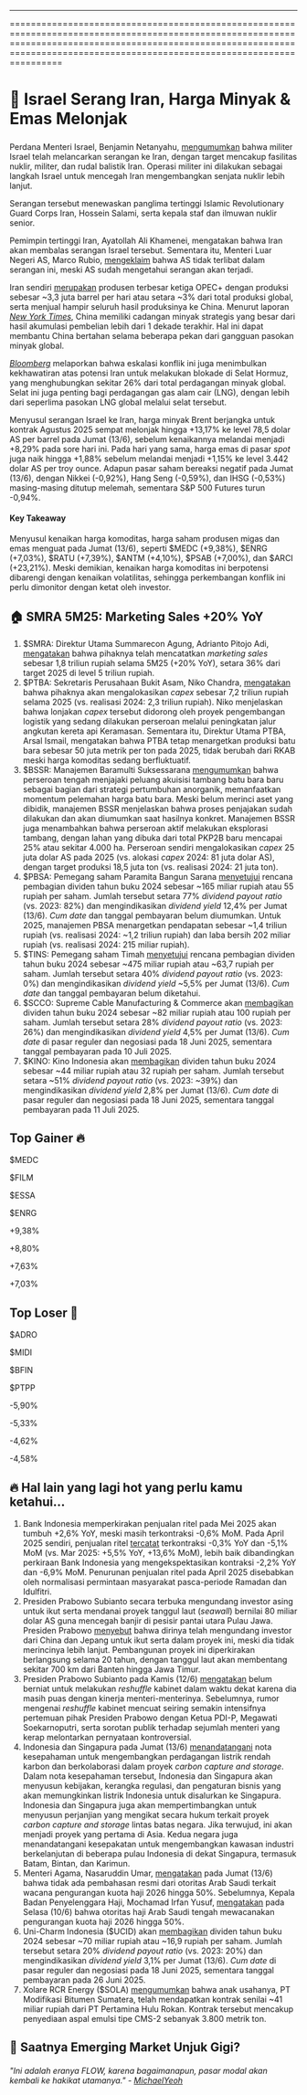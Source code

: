 ---

==================================================================================================================================================================================================================================

# 👀 Israel Serang Iran, Harga Minyak & Emas Melonjak

#####

#####

Perdana Menteri Israel, Benjamin Netanyahu, [mengumumkan](https://www.nytimes.com/live/2025/06/12/world/israel-iran-us-nuclear) bahwa militer Israel telah melancarkan serangan ke Iran, dengan target mencakup fasilitas nuklir, militer, dan rudal balistik Iran. Operasi militer ini dilakukan sebagai langkah Israel untuk mencegah Iran mengembangkan senjata nuklir lebih lanjut.

Serangan tersebut menewaskan panglima tertinggi Islamic Revolutionary Guard Corps Iran, Hossein Salami, serta kepala staf dan ilmuwan nuklir senior.

Pemimpin tertinggi Iran, Ayatollah Ali Khamenei, mengatakan bahwa Iran akan membalas serangan Israel tersebut. Sementara itu, Menteri Luar Negeri AS, Marco Rubio, [mengeklaim](https://www.reuters.com/world/us/trump-administration-seeks-distance-us-israeli-strikes-iran-2025-06-13/) bahwa AS tidak terlibat dalam serangan ini, meski AS sudah mengetahui serangan akan terjadi.

Iran sendiri [merupakan](https://economictimes.indiatimes.com/news/international/world-news/an-overview-of-irans-energy-industry-and-infrastructure/articleshow/121820197.cms?from=mdr) produsen terbesar ketiga OPEC+ dengan produksi sebesar ~3,3 juta barrel per hari atau setara ~3% dari total produksi global, serta menjual hampir seluruh hasil produksinya ke China. Menurut laporan _[New York Times](https://www.nytimes.com/2025/06/12/business/energy-environment/israel-iran-oil-stock-markets.html)_, China memiliki cadangan minyak strategis yang besar dari hasil akumulasi pembelian lebih dari 1 dekade terakhir. Hal ini dapat membantu China bertahan selama beberapa pekan dari gangguan pasokan minyak global.

_[Bloomberg](https://www.bloomberg.com/news/articles/2025-06-13/what-is-the-strait-of-hormuz-and-could-iran-block-it?srnd=homepage-asia)_ melaporkan bahwa eskalasi konflik ini juga menimbulkan kekhawatiran atas potensi Iran untuk melakukan blokade di Selat Hormuz, yang menghubungkan sekitar 26% dari total perdagangan minyak global. Selat ini juga penting bagi perdagangan gas alam cair (LNG), dengan lebih dari seperlima pasokan LNG global melalui selat tersebut.

Menyusul serangan Israel ke Iran, harga minyak Brent berjangka untuk kontrak Agustus 2025 sempat melonjak hingga +13,17% ke level 78,5 dolar AS per barrel pada Jumat (13/6), sebelum kenaikannya melandai menjadi +8,29% pada sore hari ini. Pada hari yang sama, harga emas di pasar _spot_ juga naik hingga +1,88% sebelum melandai menjadi +1,15% ke level 3.442 dolar AS per troy ounce. Adapun pasar saham bereaksi negatif pada Jumat (13/6), dengan Nikkei (-0,92%), Hang Seng (-0,59%), dan IHSG (-0,53%) masing-masing ditutup melemah, sementara S&P 500 Futures turun -0,94%.

#### Key Takeaway

Menyusul kenaikan harga komoditas, harga saham produsen migas dan emas menguat pada Jumat (13/6), seperti $MEDC (+9,38%), $ENRG (+7,03%), $RATU (+7,39%), $ANTM (+4,10%), $PSAB (+7,00%), dan $ARCI (+23,21%). Meski demikian, kenaikan harga komoditas ini berpotensi dibarengi dengan kenaikan volatilitas, sehingga perkembangan konflik ini perlu dimonitor dengan ketat oleh investor.

## 🏠 SMRA 5M25: Marketing Sales +20% YoY

1.  $SMRA: Direktur Utama Summarecon Agung, Adrianto Pitojo Adi, [mengatakan](https://market.bisnis.com/read/20250613/192/1884752/summarecon-smra-bukukan-marketing-sales-rp18-triliun-per-mei-2025) bahwa pihaknya telah mencatatkan _marketing sales_ sebesar 1,8 triliun rupiah selama 5M25 (+20% YoY), setara 36% dari target 2025 di level 5 triliun rupiah.
2.  $PTBA: Sekretaris Perusahaan Bukit Asam, Niko Chandra, [mengatakan](https://katadata.co.id/finansial/bursa/684b955ac8006/bukit-asam-ptba-siapkan-capex-jumbo-rp-7-2-t-di-2025-seperti-apa-proyeksinya) bahwa pihaknya akan mengalokasikan _capex_ sebesar 7,2 triliun rupiah selama 2025 (vs. realisasi 2024: 2,3 triliun rupiah). Niko menjelaskan bahwa lonjakan _capex_ tersebut didorong oleh proyek pengembangan logistik yang sedang dilakukan perseroan melalui peningkatan jalur angkutan kereta api Keramasan. Sementara itu, Direktur Utama PTBA, Arsal Ismail, mengatakan bahwa PTBA tetap menargetkan produksi batu bara sebesar 50 juta metrik per ton pada 2025, tidak berubah dari RKAB meski harga komoditas sedang berfluktuatif.
3.  $BSSR: Manajemen Baramulti Suksessarana [mengumumkan](https://www.idxchannel.com/market-news/baramulti-bssr-lirik-tambang-batu-bara-baru) bahwa perseroan tengah menjajaki peluang akuisisi tambang batu bara baru sebagai bagian dari strategi pertumbuhan anorganik, memanfaatkan momentum pelemahan harga batu bara. Meski belum merinci aset yang dibidik, manajemen BSSR menjelaskan bahwa proses penjajakan sudah dilakukan dan akan diumumkan saat hasilnya konkret. Manajemen BSSR juga menambahkan bahwa perseroan aktif melakukan eksplorasi tambang, dengan lahan yang dibuka dari total PKP2B baru mencapai 25% atau sekitar 4.000 ha. Perseroan sendiri mengalokasikan _capex_ 25 juta dolar AS pada 2025 (vs. alokasi _capex_ 2024: 81 juta dolar AS), dengan target produksi 18,5 juta ton (vs. realisasi 2024: 21 juta ton).
4.  $PBSA: Pemegang saham Paramita Bangun Sarana [menyetujui](https://www.idx.co.id/StaticData/NewsAndAnnouncement/ANNOUNCEMENTSTOCK/From_EREP/202506/abfff951de_d04b9680a4.pdf) rencana pembagian dividen tahun buku 2024 sebesar ~165 miliar rupiah atau 55 rupiah per saham. Jumlah tersebut setara 77% _dividend payout ratio_ (vs. 2023: 82%) dan mengindikasikan _dividend yield_ 12,4% per Jumat (13/6). _Cum date_ dan tanggal pembayaran belum diumumkan. Untuk 2025, manajemen PBSA menargetkan pendapatan sebesar ~1,4 triliun rupiah (vs. realisasi 2024: ~1,2 triliun rupiah) dan laba bersih 202 miliar rupiah (vs. realisasi 2024: 215 miliar rupiah).
5.  $TINS: Pemegang saham Timah [menyetujui](https://katadata.co.id/finansial/bursa/684ac220d8ff1/timah-akan-bagi-dividen-rp-474-miliar-yield-5-5) rencana pembagian dividen tahun buku 2024 sebesar ~475 miliar rupiah atau ~63,7 rupiah per saham. Jumlah tersebut setara 40% _dividend payout ratio_ (vs. 2023: 0%) dan mengindikasikan _dividend yield_ ~5,5% per Jumat (13/6). _Cum date_ dan tanggal pembayaran belum diketahui.
6.  $SCCO: Supreme Cable Manufacturing & Commerce akan [membagikan](https://www.idx.co.id/StaticData/NewsAndAnnouncement/ANNOUNCEMENTSTOCK/From_EREP/202506/f2113f099e_a5a14727f0.pdf) dividen tahun buku 2024 sebesar ~82 miliar rupiah atau 100 rupiah per saham. Jumlah tersebut setara 28% _dividend payout ratio_ (vs. 2023: 26%) dan mengindikasikan _dividend yield_ 4,5% per Jumat (13/6). _Cum date_ di pasar reguler dan negosiasi pada 18 Juni 2025, sementara tanggal pembayaran pada 10 Juli 2025.
7.  $KINO: Kino Indonesia akan [membagikan](https://www.idx.co.id/StaticData/NewsAndAnnouncement/ANNOUNCEMENTSTOCK/From_EREP/202506/500c2f656c_0c02db2ab6.pdf) dividen tahun buku 2024 sebesar ~44 miliar rupiah atau 32 rupiah per saham. Jumlah tersebut setara ~51% _dividend payout ratio_ (vs. 2023: ~39%) dan mengindikasikan _dividend yield_ 2,8% per Jumat (13/6). _Cum date_ di pasar reguler dan negosiasi pada 18 Juni 2025, sementara tanggal pembayaran pada 11 Juli 2025.

## Top Gainer 🔥

$MEDC

$FILM

$ESSA

$ENRG

+9,38%

+8,80%

+7,63%

+7,03%

## Top Loser 🤕

$ADRO

$MIDI

$BFIN

$PTPP

\-5,90%

\-5,33%

\-4,62%

\-4,58%

## 🔥 Hal lain yang lagi hot yang perlu kamu ketahui...

1.  Bank Indonesia memperkirakan penjualan ritel pada Mei 2025 akan tumbuh +2,6% YoY, meski masih terkontraksi -0,6% MoM. Pada April 2025 sendiri, penjualan ritel [tercatat](https://www.bi.go.id/id/publikasi/ruang-media/news-release/Pages/sp_2713025.aspx) terkontraksi -0,3% YoY dan -5,1% MoM (vs. Mar 2025: +5,5% YoY, +13,6% MoM), lebih baik dibandingkan perkiraan Bank Indonesia yang mengekspektasikan kontraksi -2,2% YoY dan -6,9% MoM. Penurunan penjualan ritel pada April 2025 disebabkan oleh normalisasi permintaan masyarakat pasca-periode Ramadan dan Idulfitri.
2.  Presiden Prabowo Subianto secara terbuka mengundang investor asing untuk ikut serta mendanai proyek tanggul laut (_seawall_) bernilai 80 miliar dolar AS guna mencegah banjir di pesisir pantai utara Pulau Jawa. Presiden Prabowo [menyebut](https://www.reuters.com/sustainability/cop/indonesia-invites-foreign-stakes-80-bln-seawall-shield-coasts-floods-2025-06-12/) bahwa dirinya telah mengundang investor dari China dan Jepang untuk ikut serta dalam proyek ini, meski dia tidak merincinya lebih lanjut. Pembangunan proyek ini diperkirakan berlangsung selama 20 tahun, dengan tanggul laut akan membentang sekitar 700 km dari Banten hingga Jawa Timur.
3.  Presiden Prabowo Subianto pada Kamis (12/6) [mengatakan](https://www.bloombergtechnoz.com/detail-news/73920/kata-prabowo-soal-reshuffle-kabinet-tidak-ada) belum berniat untuk melakukan _reshuffle_ kabinet dalam waktu dekat karena dia masih puas dengan kinerja menteri-menterinya. Sebelumnya, rumor mengenai _reshuffle_ kabinet mencuat seiring semakin intensifnya pertemuan pihak Presiden Prabowo dengan Ketua PDI-P, Megawati Soekarnoputri, serta sorotan publik terhadap sejumlah menteri yang kerap melontarkan pernyataan kontroversial.
4.  Indonesia dan Singapura pada Jumat (13/6) [menandatangani](https://www.reuters.com/sustainability/climate-energy/indonesia-singapore-sign-deals-power-trade-carbon-capture-2025-06-13/) nota kesepahaman untuk mengembangkan perdagangan listrik rendah karbon dan berkolaborasi dalam proyek _carbon capture and storage_. Dalam nota kesepahaman tersebut, Indonesia dan Singapura akan menyusun kebijakan, kerangka regulasi, dan pengaturan bisnis yang akan memungkinkan listrik Indonesia untuk disalurkan ke Singapura. Indonesia dan Singapura juga akan mempertimbangkan untuk menyusun perjanjian yang mengikat secara hukum terkait proyek _carbon capture and storage_ lintas batas negara. Jika terwujud, ini akan menjadi proyek yang pertama di Asia. Kedua negara juga menandatangani kesepakatan untuk mengembangkan kawasan industri berkelanjutan di beberapa pulau Indonesia di dekat Singapura, termasuk Batam, Bintan, dan Karimun.
5.  Menteri Agama, Nasaruddin Umar, [mengatakan](https://nasional.kontan.co.id/news/menteri-agama-angkat-bicara-soal-isu-arab-saudi-akan-potong-kuota-haji-50-pada-2026) pada Jumat (13/6) bahwa tidak ada pembahasan resmi dari otoritas Arab Saudi terkait wacana pengurangan kuota haji 2026 hingga 50%. Sebelumnya, Kepala Badan Penyelenggara Haji, Mochamad Irfan Yusuf, [mengatakan](https://www.detik.com/hikmah/haji-dan-umrah/d-7961387/awal-cerita-saudi-ingin-potong-kuota-haji-ri-50-akhirnya-dibatalkan) pada Selasa (10/6) bahwa otoritas haji Arab Saudi tengah mewacanakan pengurangan kuota haji 2026 hingga 50%.
6.  Uni-Charm Indonesia ($UCID) akan [membagikan](https://www.idx.co.id/StaticData/NewsAndAnnouncement/ANNOUNCEMENTSTOCK/From_EREP/202506/36348d9ded_737edb638a.pdf) dividen tahun buku 2024 sebesar ~70 miliar rupiah atau ~16,9 rupiah per saham. Jumlah tersebut setara 20% _dividend payout ratio_ (vs. 2023: 20%) dan mengindikasikan _dividend yield_ 3,1% per Jumat (13/6). _Cum date_ di pasar reguler dan negosiasi pada 18 Juni 2025, sementara tanggal pembayaran pada 26 Juni 2025.
7.  Xolare RCR Energy ($SOLA) [mengumumkan](https://www.idx.co.id/StaticData/NewsAndAnnouncement/ANNOUNCEMENTSTOCK/From_EREP/202506/ed47487561_67f4b8f679.pdf) bahwa anak usahanya, PT Modifikasi Bitumen Sumatera, telah mendapatkan kontrak senilai ~41 miliar rupiah dari PT Pertamina Hulu Rokan. Kontrak tersebut mencakup penyediaan aspal emulsi tipe CMS-2 sebanyak 3.800 metrik ton.

## 🦸 Saatnya Emerging Market Unjuk Gigi?

###### _"Ini adalah eranya FLOW, karena bagaimanapun, pasar modal akan kembali ke hakikat utamanya." -_ _[MichaelYeoh](https://stockbit.com/Michaelyeoh?source=0)_

#####
